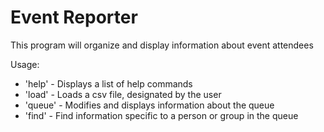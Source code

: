 # Event Reporter

This program will organize and display information about event attendees

Usage:
- 'help' - Displays a list of help commands
- 'load' - Loads a csv file, designated by the user
- 'queue' - Modifies and displays information about the queue
- 'find' - Find information specific to a person or group in the queue